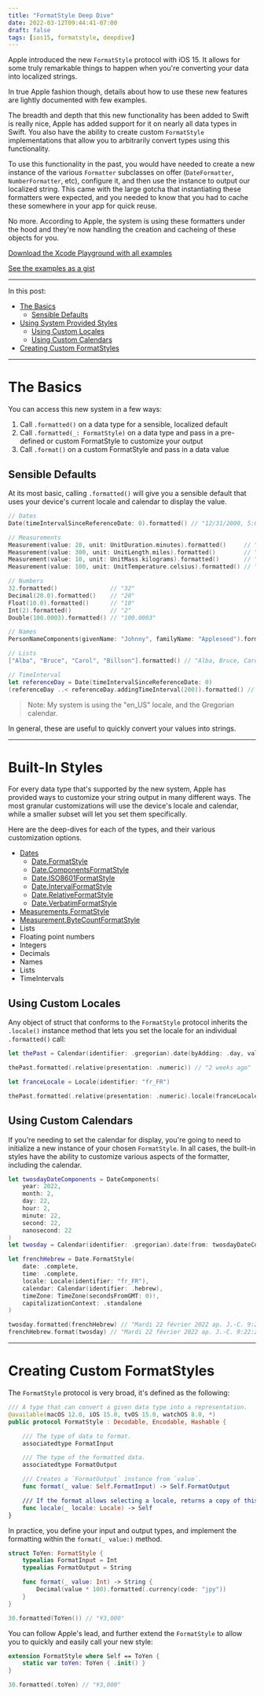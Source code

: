 ```yaml
---
title: "FormatStyle Deep Dive"
date: 2022-03-12T09:44:41-07:00
draft: false
tags: [ios15, formatstyle, deepdive]
---
```


Apple introduced the new `FormatStyle` protocol with iOS 15. It allows for some truly remarkable things to happen when you're converting your data into localized strings. 

In true Apple fashion though, details about how to use these new features are lightly documented with few examples.

The breadth and depth that this new functionality has been added to Swift is really nice, Apple has added support for it on nearly all data types in Swift. You also have the ability to create custom `FormatStyle` implementations that allow you to arbitrarily convert types using this functionality.

To use this functionality in the past, you would have needed to create a new instance of the various `Formatter` subclasses on offer (`DateFormatter`, `NumberFormatter`, etc), configure it, and then use the instance to output our localized string. This came with the large gotcha that instantiating these formatters were expected, and you needed to know that you had to cache these somewhere in your app for quick reuse.

No more. According to Apple, the system is using these formatters under the hood and they're now handling the creation and cacheing of these objects for you.

[Download the Xcode Playground with all examples](https://github.com/brettohland/FormatStylesDeepDive/)

[See the examples as a gist](https://gist.github.com/brettohland/ac2fbd1446bc7bb64da491587b010e3c)

<hr>

In this post:

- [The Basics](#the-basics)
	- [Sensible Defaults](#sendible-defaults)
- [Using System Provided Styles](#built-in-formatstyle)
	- [Using Custom Locales](#using-custom-locales)
	- [Using Custom Calendars](#using-custom-calendars)
- [Creating Custom FormatStyles](#creating-custom-formatstyles)

<hr>

# The Basics

You can access this new system in a few ways:

1. Call `.formatted()` on a data type for a sensible, localized default
2. Call `.formatted(_: FormatStyle)` on a data type and pass in a pre-defined or custom FormatStyle to customize your output
3. Call `.format()` on a custom FormatStyle and pass in a data value

## Sensible Defaults

At its most basic, calling `.formatted()` will give you a sensible default that uses your device's current locale and calendar to display the value.

```Swift
// Dates
Date(timeIntervalSinceReferenceDate: 0).formatted() // "12/31/2000, 5:00 PM"

// Measurements
Measurement(value: 20, unit: UnitDuration.minutes).formatted()     // "20 min"
Measurement(value: 300, unit: UnitLength.miles).formatted()        // "300 mi"
Measurement(value: 10, unit: UnitMass.kilograms).formatted()       // "22 lb"
Measurement(value: 100, unit: UnitTemperature.celsius).formatted() // "212°F"

// Numbers
32.formatted()               // "32"
Decimal(20.0).formatted()    // "20"
Float(10.0).formatted()      // "10"
Int(2).formatted()           // "2"
Double(100.0003).formatted() // "100.0003"

// Names
PersonNameComponents(givenName: "Johnny", familyName: "Appleseed").formatted() // "Johnny Appleseed"

// Lists
["Alba", "Bruce", "Carol", "Billson"].formatted() // "Alba, Bruce, Carol, and Billson"

// TimeInterval
let referenceDay = Date(timeIntervalSinceReferenceDate: 0)
(referenceDay ..< referenceDay.addingTimeInterval(200)).formatted() // "12/31/00, 5:00 – 5:03 PM"

```

> Note: My system is using the "en_US" locale, and the Gregorian calendar.

In general, these are useful to quickly convert your values into strings.

<hr>

# Built-In Styles

For every data type that's supported by the new system, Apple has provided ways to customize your string output in many different ways. The most granular customizations will use the device's locale and calendar, while a smaller subset will let you set them specifically.

Here are the deep-dives for each of the types, and their various customization options.

- [Dates](/posts/date-and-formatstyle-and-you)
	- [Date.FormatStyle](/posts/date-formatstyle)
	- [Date.ComponentsFormatStyle](/posts/date-componentformatstyle)
	- [Date.ISO8601FormatStyle](/posts/date-iso8601formatstyle)
	- [Date.IntervalFormatStyle](/posts/date-intervalformatstyle)
	- [Date.RelativeFormatStyle](/posts/date-relativeformatstyle)
	- [Date.VerbatimFormatStyle](/posts/date-verbatimformatstlye)
- [Measurements.FormatStyle](/posts/measurement-formatstyle)
- [Measurement.ByteCountFormatStyle](/posts/bytecountformatstyle)
- Lists
- Floating point numbers
- Integers
- Decimals
- Names
- Lists
- TimeIntervals

## Using Custom Locales

Any object of struct that conforms to the `FormatStyle` protocol inherits the `.locale()` instance method that lets you set the locale for an individual `.formatted()` call:

```Swift
let thePast = Calendar(identifier: .gregorian).date(byAdding: .day, value: -14, to: Date())!

thePast.formatted(.relative(presentation: .numeric)) // "2 weeks ago"

let franceLocale = Locale(identifier: "fr_FR")

thePast.formatted(.relative(presentation: .numeric).locale(franceLocale)) // "il y a 2 semaines"

```

## Using Custom Calendars

If you're needing to set the calendar for display, you're going to need to initialize a new instance of your chosen `FormatStyle`. In all cases, the built-in styles have the ability to customize various aspects of the formatter, including the calendar.

```Swift
let twosdayDateComponents = DateComponents(
    year: 2022,
    month: 2,
    day: 22,
    hour: 2,
    minute: 22,
    second: 22,
    nanosecond: 22
)
let twosday = Calendar(identifier: .gregorian).date(from: twosdayDateComponents)!

let frenchHebrew = Date.FormatStyle(
    date: .complete,
    time: .complete,
    locale: Locale(identifier: "fr_FR"),
    calendar: Calendar(identifier: .hebrew),
    timeZone: TimeZone(secondsFromGMT: 0)!,
    capitalizationContext: .standalone
)

twosday.formatted(frenchHebrew) // "Mardi 22 février 2022 ap. J.-C. 9:22:22 UTC"
frenchHebrew.format(twosday) // "Mardi 22 février 2022 ap. J.-C. 9:22:22 UTC"
```

<hr>

# Creating Custom FormatStyles

The `FormatStyle` protocol is very broad, it's defined as the following:

```Swift
/// A type that can convert a given data type into a representation.
@available(macOS 12.0, iOS 15.0, tvOS 15.0, watchOS 8.0, *)
public protocol FormatStyle : Decodable, Encodable, Hashable {

    /// The type of data to format.
    associatedtype FormatInput

    /// The type of the formatted data.
    associatedtype FormatOutput

    /// Creates a `FormatOutput` instance from `value`.
    func format(_ value: Self.FormatInput) -> Self.FormatOutput

    /// If the format allows selecting a locale, returns a copy of this format with the new locale set. Default implementation returns an unmodified self.
    func locale(_ locale: Locale) -> Self
}
```

In practice, you define your input and output types, and implement the formatting within the `format(_ value:)` method.

```Swift
struct ToYen: FormatStyle {
    typealias FormatInput = Int
    typealias FormatOutput = String

    func format(_ value: Int) -> String {
        Decimal(value * 100).formatted(.currency(code: "jpy"))
    }
}

30.formatted(ToYen()) // "¥3,000"
```

You can follow Apple's lead, and further extend the `FormatStyle` to allow you to quickly and easily call your new style:

```Swift
extension FormatStyle where Self == ToYen {
    static var toYen: ToYen { .init() }
}

30.formatted(.toYen) // "¥3,000"
```

